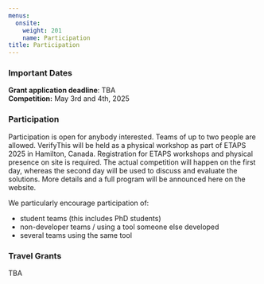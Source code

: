 ```yaml
---
menus: 
  onsite:
    weight: 201
    name: Participation
title: Participation	
---
```


### Important Dates

**Grant application deadline**: TBA\
**Competition:** May 3rd and 4th, 2025



### Participation

Participation is open for anybody interested. Teams of up to two people are allowed. VerifyThis will be held as a physical workshop as part of ETAPS 2025 in Hamilton, Canada. Registration for ETAPS workshops and physical presence on site is required. The actual competition will happen on the first day, whereas the second day will be used to discuss and evaluate the solutions. More details and a full program will be announced here on the website.

We particularly encourage participation of:

- student teams (this includes PhD students)
- non-developer teams / using a tool someone else developed
- several teams using the same tool


### Travel Grants

TBA

<!--
The competition has funds for a limited number of travel grants. A grant
covers the incurred travel and accommodation costs up to a certain
limit. The currently-expected limit is EUR 400 for those coming from
Europe and EUR 700 for those coming from outside Europe.

We are particularly keen to increase diversity (in all senses) at the
competition, and may take this into account if needing to prioritise
travel grants; regardless, we strongly encourage you to apply if you
have a need.

To apply for a travel grant, send an email **XXX** to **XXX** by March
7th, 2024 (or at the latest March 15th). The application should
include:

-   your name
-   your affiliation
-   the verification system(s) you plan to use at the competition
-   the planned composition of your team (and whether you are developers
    of the tools you\'ll be using)
-   a short letter of motivation explaining your involvement with formal
    verification so far and/or interest in attending the competition
-   if you are a student, please state the academic degree you are
    seeking and have your supervisor send a brief letter of support to
-->
